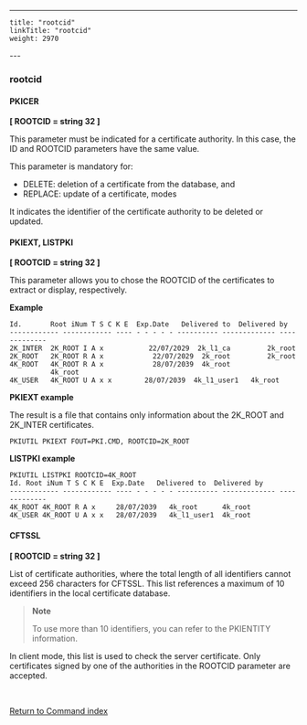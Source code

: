 ---
    title: "rootcid"
    linkTitle: "rootcid"
    weight: 2970
---<span id="rootcid"></span>

### rootcid

#### PKICER  

****[ ROOTCID = string 32 ]****

This parameter must be indicated for a certificate authority.
In this case, the ID and ROOTCID parameters have the same value.

This parameter is mandatory for:

- DELETE: deletion of a certificate
    from the database, and
- REPLACE: update of a certificate, modes

It indicates
the identifier of the certificate authority to be deleted or updated.

#### PKIEXT, LISTPKI

****[ ROOTCID = string 32 ]****

This parameter allows you to chose the ROOTCID of the certificates to extract or display, respectively.

****Example****

```
Id.       Root iNum T S C K E  Exp.Date   Delivered to  Delivered by
------------ ------------ ---- - - - - - ---------- ------------- -------------
2K_INTER  2K_ROOT I A x           22/07/2029  2k_l1_ca         2k_root
2K_ROOT   2K_ROOT R A x            22/07/2029  2k_root         2k_root
4K_ROOT   4K_ROOT R A x            28/07/2039  4k_root           4k_root
4K_USER   4K_ROOT U A x x        28/07/2039  4k_l1_user1   4k_root
```

****PKIEXT example****

The result is a file that contains only information about the 2K_ROOT and 2K_INTER certificates.

```
PKIUTIL PKIEXT FOUT=PKI.CMD, ROOTCID=2K_ROOT
```

****LISTPKI example****

```
PKIUTIL LISTPKI ROOTCID=4K_ROOT
Id. Root iNum T S C K E  Exp.Date   Delivered to  Delivered by
------------ ------------ ---- - - - - - ---------- ------------- -------------
4K_ROOT 4K_ROOT R A x     28/07/2039   4k_root      4k_root
4K_USER 4K_ROOT U A x x   28/07/2039   4k_l1_user1  4k_root
```

#### CFTSSL

****[ ROOTCID = string 32 ]****

List of certificate authorities, where the total length of all identifiers cannot exceed 256 characters for CFTSSL. This list references a maximum of 10 identifiers in the local certificate database.

> **Note**
>
> To use more than 10 identifiers, you can refer to the PKIENTITY information.

In client mode, this list is used to check the server
certificate. Only certificates signed by one of the authorities in the
ROOTCID parameter are accepted.

 

[Return to Command index](../../)
